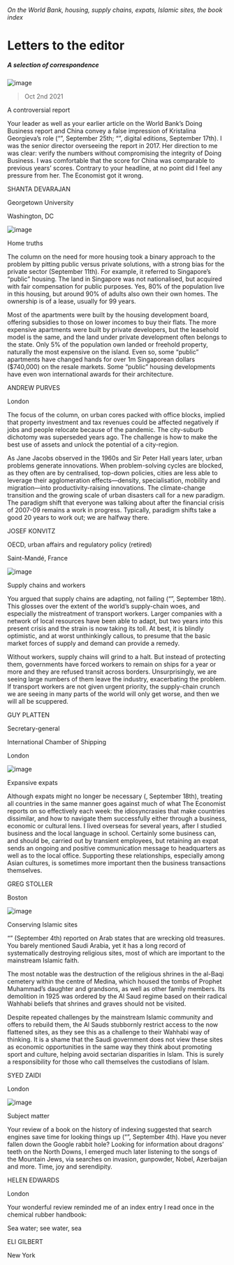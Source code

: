 ###### On the World Bank, housing, supply chains, expats, Islamic sites, the book index
# Letters to the editor 
##### A selection of correspondence 
![image](images/20210925_ldp001.jpg) 
> Oct 2nd 2021 

A controversial report
Your leader as well as your earlier article on the World Bank’s Doing Business report and China convey a false impression of Kristalina Georgieva’s role (“”, September 25th; “”, digital editions, September 17th). I was the senior director overseeing the report in 2017. Her direction to me was clear: verify the numbers without compromising the integrity of Doing Business. I was comfortable that the score for China was comparable to previous years’ scores. Contrary to your headline, at no point did I feel any pressure from her. The Economist got it wrong.

SHANTA DEVARAJAN
Georgetown University
Washington, DC
![image](images/20210911_fnd000.jpg) 

Home truths
The  column on the need for more housing took a binary approach to the problem by pitting public versus private solutions, with a strong bias for the private sector (September 11th). For example, it referred to Singapore’s “public” housing. The land in Singapore was not nationalised, but acquired with fair compensation for public purposes. Yes, 80% of the population live in this housing, but around 90% of adults also own their own homes. The ownership is of a lease, usually for 99 years.
Most of the apartments were built by the housing development board, offering subsidies to those on lower incomes to buy their flats. The more expensive apartments were built by private developers, but the leasehold model is the same, and the land under private development often belongs to the state. Only 5% of the population own landed or freehold property, naturally the most expensive on the island. Even so, some “public” apartments have changed hands for over 1m Singaporean dollars ($740,000) on the resale markets. Some “public” housing developments have even won international awards for their architecture.
ANDREW PURVES
London
The focus of the column, on urban cores packed with office blocks, implied that property investment and tax revenues could be affected negatively if jobs and people relocate because of the pandemic. The city-suburb dichotomy was superseded years ago. The challenge is how to make the best use of assets and unlock the potential of a city-region.
As Jane Jacobs observed in the 1960s and Sir Peter Hall years later, urban problems generate innovations. When problem-solving cycles are blocked, as they often are by centralised, top-down policies, cities are less able to leverage their agglomeration effects—density, specialisation, mobility and migration—into productivity-raising innovations. The climate-change transition and the growing scale of urban disasters call for a new paradigm. The paradigm shift that everyone was talking about after the financial crisis of 2007-09 remains a work in progress. Typically, paradigm shifts take a good 20 years to work out; we are halfway there.
JOSEF KONVITZ
OECD, urban affairs and regulatory policy (retired)
Saint-Mandé, France
![image](images/20210918_ldp001.jpg) 

Supply chains and workers
You argued that supply chains are adapting, not failing (“”, September 18th). This glosses over the extent of the world’s supply-chain woes, and especially the mistreatment of transport workers. Larger companies with a network of local resources have been able to adapt, but two years into this present crisis and the strain is now taking its toll. At best, it is blindly optimistic, and at worst unthinkingly callous, to presume that the basic market forces of supply and demand can provide a remedy.
Without workers, supply chains will grind to a halt. But instead of protecting them, governments have forced workers to remain on ships for a year or more and they are refused transit across borders. Unsurprisingly, we are seeing large numbers of them leave the industry, exacerbating the problem. If transport workers are not given urgent priority, the supply-chain crunch we are seeing in many parts of the world will only get worse, and then we will all be scuppered.
GUY PLATTEN
Secretary-general
International Chamber of Shipping
London
![image](images/20210918_wbd001.jpg) 

Expansive expats
Although expats might no longer be necessary (, September 18th), treating all countries in the same manner goes against much of what The Economist reports on so effectively each week: the idiosyncrasies that make countries dissimilar, and how to navigate them successfully either through a business, economic or cultural lens. I lived overseas for several years, after I studied business and the local language in school. Certainly some business can, and should be, carried out by transient employees, but retaining an expat sends an ongoing and positive communication message to headquarters as well as to the local office. Supporting these relationships, especially among Asian cultures, is sometimes more important then the business transactions themselves.
GREG STOLLER
Boston
![image](images/20210904_map001.jpg) 

Conserving Islamic sites
“” (September 4th) reported on Arab states that are wrecking old treasures. You barely mentioned Saudi Arabia, yet it has a long record of systematically destroying religious sites, most of which are important to the mainstream Islamic faith.
The most notable was the destruction of the religious shrines in the al-Baqi cemetery within the centre of Medina, which housed the tombs of Prophet Muhammad’s daughter and grandsons, as well as other family members. Its demolition in 1925 was ordered by the Al Saud regime based on their radical Wahhabi beliefs that shrines and graves should not be visited.
Despite repeated challenges by the mainstream Islamic community and offers to rebuild them, the Al Sauds stubbornly restrict access to the now flattened sites, as they see this as a challenge to their Wahhabi way of thinking. It is a shame that the Saudi government does not view these sites as economic opportunities in the same way they think about promoting sport and culture, helping avoid sectarian disparities in Islam. This is surely a responsibility for those who call themselves the custodians of Islam.
SYED ZAIDI
London
![image](images/20210904_bkp505.jpg) 

Subject matter
Your review of a book on the history of indexing suggested that search engines save time for looking things up (“”, September 4th). Have you never fallen down the Google rabbit hole? Looking for information about dragons’ teeth on the North Downs, I emerged much later listening to the songs of the Mountain Jews, via searches on invasion, gunpowder, Nobel, Azerbaijan and more. Time, joy and serendipity.
HELEN EDWARDS
London
Your wonderful review reminded me of an index entry I read once in the chemical rubber handbook:
Sea water; see water, sea
ELI GILBERT
New York
